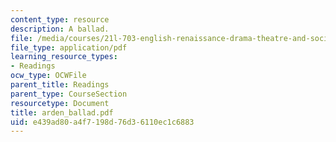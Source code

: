 ```yaml
---
content_type: resource
description: A ballad.
file: /media/courses/21l-703-english-renaissance-drama-theatre-and-society-in-the-age-of-shakespeare-fall-2003/e439ad80a4f7198d76d36110ec1c6883_arden_ballad.pdf
file_type: application/pdf
learning_resource_types:
- Readings
ocw_type: OCWFile
parent_title: Readings
parent_type: CourseSection
resourcetype: Document
title: arden_ballad.pdf
uid: e439ad80-a4f7-198d-76d3-6110ec1c6883
---
```

